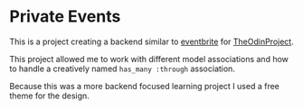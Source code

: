 # Private Events

This is a project creating a backend similar to [eventbrite](https://www.eventbrite.com/) for [TheOdinProject](http://www.theodinproject.com/courses/ruby-on-rails/lessons/associations).

This project allowed me to work with different model associations and how to handle a creatively named `has_many :through` association.

Because this was a more backend focused learning project I used a free theme for the design.
